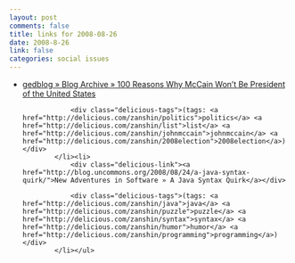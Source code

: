 ```yaml
--- 
layout: post
comments: false
title: links for 2008-08-26
date: 2008-8-26
link: false
categories: social issues
---
```

<ul class="delicious"><li>
                <div class="delicious-link"><a href="http://gedblog.com/2008/08/25/100-reasons-why-mccain-wont-be-president-of-the-united-states/">gedblog  » Blog Archive   » 100 Reasons Why McCain Won’t Be President of the United States</a></div>
                
                <div class="delicious-tags">(tags: <a href="http://delicious.com/zanshin/politics">politics</a> <a href="http://delicious.com/zanshin/list">list</a> <a href="http://delicious.com/zanshin/johnmccain">johnmccain</a> <a href="http://delicious.com/zanshin/2008election">2008election</a>)</div>
            </li><li>
                <div class="delicious-link"><a href="http://blog.uncommons.org/2008/08/24/a-java-syntax-quirk/">New Adventures in Software » A Java Syntax Quirk</a></div>
                
                <div class="delicious-tags">(tags: <a href="http://delicious.com/zanshin/java">java</a> <a href="http://delicious.com/zanshin/puzzle">puzzle</a> <a href="http://delicious.com/zanshin/syntax">syntax</a> <a href="http://delicious.com/zanshin/humor">humor</a> <a href="http://delicious.com/zanshin/programming">programming</a>)</div>
            </li></ul>
